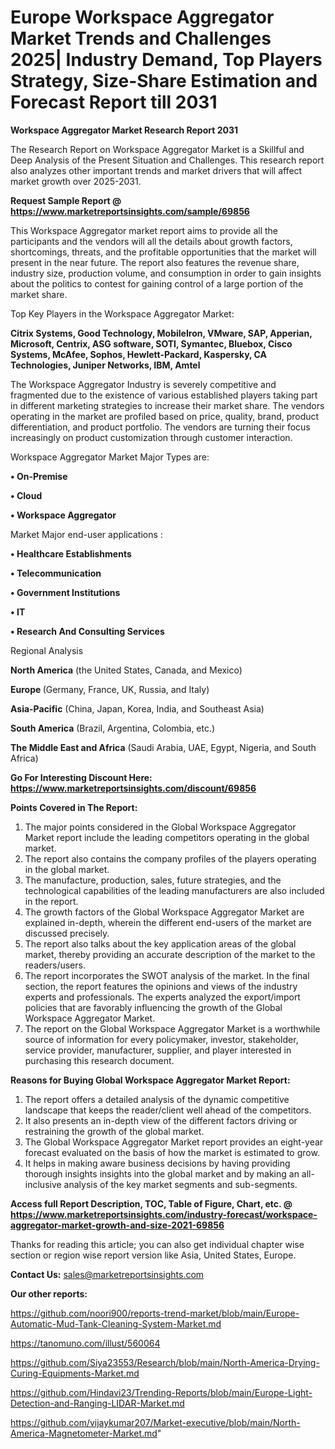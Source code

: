 # Europe Workspace Aggregator Market Trends and Challenges 2025| Industry Demand, Top Players Strategy, Size-Share Estimation and Forecast Report till 2031

<strong>Workspace Aggregator Market Research Report 2031</strong>

The Research Report on Workspace Aggregator Market is a Skillful and Deep Analysis of the Present Situation and Challenges. This research report also analyzes other important trends and market drivers that will affect market growth over 2025-2031.

<strong>Request Sample Report @ <a href=https://www.marketreportsinsights.com/sample/69856>https://www.marketreportsinsights.com/sample/69856</a></strong>

This Workspace Aggregator market report aims to provide all the participants and the vendors will all the details about growth factors, shortcomings, threats, and the profitable opportunities that the market will present in the near future. The report also features the revenue share, industry size, production volume, and consumption in order to gain insights about the politics to contest for gaining control of a large portion of the market share.

Top Key Players in the Workspace Aggregator Market:

<strong>Citrix Systems, Good Technology, MobileIron, VMware, SAP, Apperian, Microsoft, Centrix, ASG software, SOTI, Symantec, Bluebox, Cisco Systems, McAfee, Sophos, Hewlett-Packard, Kaspersky, CA Technologies, Juniper Networks, IBM, Amtel</strong>

The Workspace Aggregator Industry is severely competitive and fragmented due to the existence of various established players taking part in different marketing strategies to increase their market share. The vendors operating in the market are profiled based on price, quality, brand, product differentiation, and product portfolio. The vendors are turning their focus increasingly on product customization through customer interaction.

Workspace Aggregator Market Major Types are:

<strong>• On-Premise

• Cloud

• Workspace Aggregator</strong>

Market Major end-user applications :

<strong>• Healthcare Establishments

• Telecommunication

• Government Institutions

• IT

• Research And Consulting Services</strong>

Regional Analysis

</u><strong><b>North America</b></strong> (the United States, Canada, and Mexico)

<strong><b>Europe </b></strong>(Germany, France, UK, Russia, and Italy)

<strong><b>Asia-Pacific</b></strong> (China, Japan, Korea, India, and Southeast Asia)

<strong><b>South America</b></strong> (Brazil, Argentina, Colombia, etc.)

<strong><b>The Middle East and Africa</b></strong> (Saudi Arabia, UAE, Egypt, Nigeria, and South Africa)

<strong>Go For Interesting Discount Here: <a href=https://www.marketreportsinsights.com/discount/69856>https://www.marketreportsinsights.com/discount/69856</a></strong>

<strong>Points Covered in The Report:</strong>
<ol>
  <li>The major points considered in the Global Workspace Aggregator Market report include the leading competitors operating in the global market.</li>
  <li>The report also contains the company profiles of the players operating in the global market.</li>
  <li>The manufacture, production, sales, future strategies, and the technological capabilities of the leading manufacturers are also included in the report.</li>
  <li>The growth factors of the Global Workspace Aggregator Market are explained in-depth, wherein the different end-users of the market are discussed precisely.</li>
  <li>The report also talks about the key application areas of the global market, thereby providing an accurate description of the market to the readers/users.</li>
  <li>The report incorporates the SWOT analysis of the market. In the final section, the report features the opinions and views of the industry experts and professionals. The experts analyzed the export/import policies that are favorably influencing the growth of the Global Workspace Aggregator Market.</li>
  <li>The report on the Global Workspace Aggregator Market is a worthwhile source of information for every policymaker, investor, stakeholder, service provider, manufacturer, supplier, and player interested in purchasing this research document.</li>
</ol>
<strong>Reasons for Buying Global Workspace Aggregator Market Report:</strong>

<ol>
  <li>The report offers a detailed analysis of the dynamic competitive landscape that keeps the reader/client well ahead of the competitors.</li>
  <li>It also presents an in-depth view of the different factors driving or restraining the growth of the global market.</li>
  <li>The Global Workspace Aggregator Market report provides an eight-year forecast evaluated on the basis of how the market is estimated to grow.</li>
  <li>It helps in making aware business decisions by having providing thorough insights insights into the global market and by making an all-inclusive analysis of the key market segments and sub-segments.</li>
</ol>
<strong>Access full Report Description, TOC, Table of Figure, Chart, etc. @ <a href=https://www.marketreportsinsights.com/industry-forecast/workspace-aggregator-market-growth-and-size-2021-69856>https://www.marketreportsinsights.com/industry-forecast/workspace-aggregator-market-growth-and-size-2021-69856</a></strong>


Thanks for reading this article; you can also get individual chapter wise section or region wise report version like Asia, United States, Europe.

<strong>Contact Us:</strong>
sales@marketreportsinsights.com

<strong>Our other reports:</strong>

<a href=https://github.com/noori900/reports-trend-market/blob/main/Europe-Automatic-Mud-Tank-Cleaning-System-Market.md>https://github.com/noori900/reports-trend-market/blob/main/Europe-Automatic-Mud-Tank-Cleaning-System-Market.md</a>

<a href=https://tanomuno.com/illust/560064>https://tanomuno.com/illust/560064</a>

<a href=https://github.com/Siya23553/Research/blob/main/North-America-Drying-Curing-Equipments-Market.md>https://github.com/Siya23553/Research/blob/main/North-America-Drying-Curing-Equipments-Market.md</a>

<a href=https://github.com/Hindavi23/Trending-Reports/blob/main/Europe-Light-Detection-and-Ranging-LIDAR-Market.md>https://github.com/Hindavi23/Trending-Reports/blob/main/Europe-Light-Detection-and-Ranging-LIDAR-Market.md</a>

<a href=https://github.com/vijaykumar207/Market-executive/blob/main/North-America-Magnetometer-Market.md>https://github.com/vijaykumar207/Market-executive/blob/main/North-America-Magnetometer-Market.md</a>"
